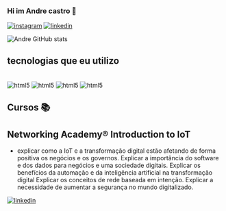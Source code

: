 ### Hi im Andre castro 👋

[![instagram](https://img.shields.io/badge/Instagram-E4405F?style=for-the-badge&logo=instagram&logoColor=white)](https://www.instagram.com/andrecastrocostadel/)
[![linkedin](https://img.shields.io/badge/LinkedIn-0077B5?style=for-the-badge&logo=linkedin&logoColor=white)](https://www.linkedin.com/in/andre-castro-costa-9562b61b5/recent-activity/shares/)

![Andre GitHub stats](https://github-readme-stats.vercel.app/api?username=Andrera&show_icons=true&theme=radical)

## tecnologias que eu utilizo




<div style="display: inline_block"></br>
  <img align="center" alt="html5" src="https://img.shields.io/badge/HTML-239120?style=for-the-badge&logo=html5&logoColor=white"/>
  <img align="center" alt="html5" src="https://img.shields.io/badge/CSS-239120?&style=for-the-badge&logo=css3&logoColor=white"/>
  <img align="center" alt="html5" src="https://img.shields.io/badge/JavaScript-F7DF1E?style=for-the-badge&logo=javascript&logoColor=black"/>
  <img align="center" alt="html5" src="https://img.shields.io/badge/Python-3776AB?style=for-the-badge&logo=python&logoColor=white"/>

</div>

## Cursos 📚

## Networking Academy® Introduction to IoT

- explicar como a IoT e a transformação digital estão afetando de forma
positiva os negócios e os governos.
Explicar a importância do software e dos dados para negócios e uma
sociedade digitais.
Explicar os benefícios da automação e da inteligência artificial na
transformação digital
Explicar os conceitos de rede baseada em intenção.
Explicar a necessidade de aumentar a segurança no mundo digitalizado.

[![linkedin](https://img.shields.io/badge/LinkedIn-0077B5?style=for-the-badge&logo=linkedin&logoColor=white)](https://www.linkedin.com/in/andre-castro-costa-9562b61b5/details/education/)
